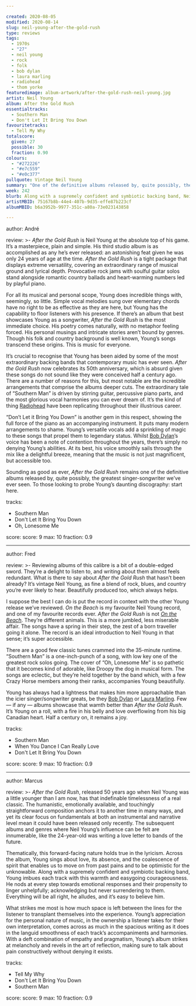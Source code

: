 ```yaml
---

created: 2020-08-05
modified: 2020-08-14
slug: neil-young-after-the-gold-rush
type: reviews
tags:
  - 1970s
  - "27"
  - neil young
  - rock
  - folk
  - bob dylan
  - laura marling
  - radiohead
  - thom yorke
featuredimage: album-artwork/after-the-gold-rush-neil-young.jpg
artist: Neil Young
album: After the Gold Rush
essentialtracks:
  - Southern Man
  - Don't Let It Bring You Down 
favouritetracks:
  - Tell My Why
totalscore:
  given: 27
  possible: 30
  fraction: 0.90
colours:
  - "#272226"
  - "#e7c559"
  - "#e0c377"
pullquote: Vintage Neil Young
summary: "One of the definitive albums released by, quite possibly, the greatest singer-songwriter we've ever seen. To those looking to probe Young's daunting discography: start here."
week: 242
blurb: Along with a supremely confident and symbiotic backing band, Neil Young imbues each track with this and easygoing courageousness. A true classic.
artistMBID: 75167b8b-44e4-407b-9d35-effe87b223cf
albumMBID: b6a3952b-9977-351c-a80a-73e023143858

---
```


author: André

review: >-
  *After the Gold Rush* is Neil Young at the absolute top of his game. It’s a masterpiece, plain and simple. His third studio album is as accomplished as any he’s ever released: an astonishing feat given he was only 24 years of age at the time. *After the Gold Rush* is a tight package that displays extreme versatility, covering an extraordinary range of musical ground and lyrical depth. Provocative rock jams with soulful guitar solos stand alongside romantic country ballads and heart-warming numbers led by playful piano.

  For all its musical and personal scope, Young does incredible things with, seemingly, so little. Simple vocal melodies sung over elementary chords have no right to be as effective as they are here, but Young has the capability to floor listeners with his presence. If there’s an album that best showcases Young as a songwriter, *After the Gold Rush* is the most immediate choice. His poetry comes naturally, with no metaphor feeling forced. His personal musings and intricate stories aren’t bound by genres. Though his folk and country background is well known, Young’s songs transcend these origins. This is music for everyone.

  It’s crucial to recognise that Young has been aided by some of the most extraordinary backing bands that contemporary music has ever seen. *After the Gold Rush* now celebrates its 50th anniversary, which is absurd given these songs do not sound like they were conceived half a century ago. There are a number of reasons for this, but most notable are the incredible arrangements that comprise the albums deeper cuts. The extraordinary tale of “Southern Man” is driven by stirring guitar, percussive piano parts, and the most glorious vocal harmonies you can ever dream of. It’s the kind of thing [Radiohead](/reviews/radiohead-ok-computer/) have been replicating throughout their illustrious career.

  “Don’t Let it Bring You Down” is another gem in this respect, showing the full force of the piano as an accompanying instrument. It puts many modern arrangements to shame. Young’s versatile vocals add a sprinkling of magic to these songs that propel them to legendary status. Whilst [Bob Dylan](/articles/bob-dylan-studio-albums-ranked/)’s voice has been a note of contention throughout the years, there’s simply no denying Young’s abilities. At its best, his voice smoothly sails through the mix like a delightful breeze, meaning that the music is not just magnificent, but accessible too.

  Sounding as good as ever, *After the Gold Rush* remains one of the definitive albums released by, quite possibly, the greatest singer-songwriter we’ve ever seen. To those looking to probe Young’s daunting discography: start here.

tracks:
  - Southern Man
  - Don't Let It Bring You Down
  - Oh, Lonesome Me

score:
  score: 9
  max: 10
  fraction: 0.9

---

author: Fred

review: >-
  Reviewing albums of this calibre is a bit of a double-edged sword. They’re a delight to listen to, and writing about them almost feels redundant. What is there to say about *After the Gold Rush* that hasn’t been already? It’s vintage Neil Young, as fine a blend of rock, blues, and country you’re ever likely to hear. Beautifully produced too, which always helps.

  I suppose the best I can do is put the record in context with the other Young release we’ve reviewed. *On the Beach* is my favourite Neil Young record, and one of my favourite records ever. *After the Gold Rush* is not [*On the Beach*](/reviews/neil-young-on-the-beach/). They’re different animals. This is a more jumbled, less miserable affair. The songs have a spring in their step, the zest of a born traveller going it alone. The record is an ideal introduction to Neil Young in that sense; it’s super accessible.

  There are a good few classic tunes crammed into the 35-minute runtime. “Southern Man” is a one-inch-punch of a song, with low key one of the greatest rock solos going. The cover of “Oh, Lonesome Me” is so pathetic that it becomes kind of adorable, like Droopy the dog in musical form. The songs are eclectic, but they’re held together by the band which, with a few Crazy Horse members among their ranks, accompanies Young beautifully.

  Young has always had a lightness that makes him more approachable than the icier singer/songwriter greats, be they [Bob Dylan](/reviews/bob-dylan-highway-61-revisited/) or [Laura Marling](/reviews/laura-marling-semper-femina/). Few — if any — albums showcase that wamth better than *After the Gold Rush*. It’s Young on a roll, with a fire in his belly and love overflowing from his big Canadian heart. Half a century on, it remains a joy.

tracks:
  - Southern Man
  - When You Dance I Can Really Love
  - Don't Let It Bring You Down

score:
  score: 9
  max: 10
  fraction: 0.9

---

author: Marcus

review: >-
  *After the Gold Rush*, released 50 years ago when Neil Young was a little younger than I am now, has that indefinable timelessness of a real classic. The humanistic, emotionally available, and touchingly straightforward composition anchors it to another time in many ways, and yet its clear focus on fundamentals at both an instrumental and narrative level mean it could have been released only recently. The subsequent albums and genres where Neil Young’s influence can be felt are innumerable, like the 24-year-old was writing a love letter to bands of the future.

  Thematically, this forward-facing nature holds true in the lyricism. Across the album, Young sings about love, its absence, and the coalescence of spirit that enables us to move on from past pains and to be optimistic for the unknowable. Along with a supremely confident and symbiotic backing band, Young imbues each track with this warmth and easygoing courageousness. He nods at every step towards emotional responses and their propensity to linger unhelpfully; acknowledging but never surrendering to them. Everything will be all right, he alludes, and it’s easy to believe him.

  What strikes me most is how much space is left between the lines for the listener to transplant themselves into the experience. Young’s appreciation for the personal nature of music, in the ownership a listener takes for their own interpretation, comes across as much in the spacious writing as it does in the languid smoothness of each track’s accompaniments and harmonies. With a deft combination of empathy and pragmatism, Young’s album strikes at melancholy and revels in the art of reflection, making sure to talk about pain constructively without denying it exists.

tracks:
  - Tell My Why
  - Don't Let It Bring You Down
  - Southern Man

score:
  score: 9
  max: 10
  fraction: 0.9